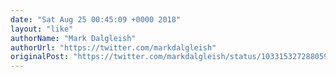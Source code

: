 ```yaml
---
date: "Sat Aug 25 00:45:09 +0000 2018"
layout: "like"
authorName: "Mark Dalgleish"
authorUrl: "https://twitter.com/markdalgleish"
originalPost: "https://twitter.com/markdalgleish/status/1033153272880590853"
---
```

